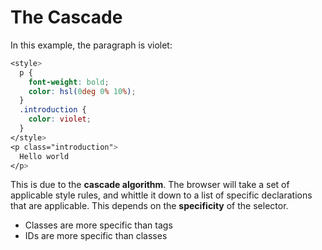 # The Cascade

In this example, the paragraph is violet:

```css
<style>
  p {
    font-weight: bold;
    color: hsl(0deg 0% 10%);
  }
  .introduction {
    color: violet;
  }
</style>
<p class="introduction">
  Hello world
</p>
```

This is due to the **cascade algorithm**. The browser will take a set of applicable style rules, and whittle it down to a list of specific declarations that are applicable. This depends on the **specificity** of the selector.

- Classes are more specific than tags
- IDs are more specific than classes

